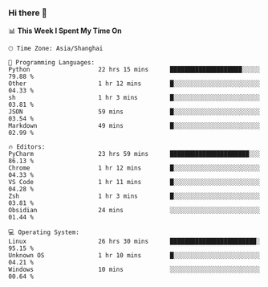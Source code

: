 ### Hi there 👋

<!--
**YLRK/YLRK** is a ✨ _special_ ✨ repository because its `README.md` (this file) appears on your GitHub profile.

Here are some ideas to get you started:

- 🔭 I’m currently working on ...
- 🌱 I’m currently learning ...
- 👯 I’m looking to collaborate on ...
- 🤔 I’m looking for help with ...
- 💬 Ask me about ...
- 📫 How to reach me: ...
- 😄 Pronouns: ...
- ⚡ Fun fact: ...
-->


<!--START_SECTION:waka-->
📊 **This Week I Spent My Time On** 

```text
🕑︎ Time Zone: Asia/Shanghai

💬 Programming Languages: 
Python                   22 hrs 15 mins      ████████████████████░░░░░   79.88 % 
Other                    1 hr 12 mins        █░░░░░░░░░░░░░░░░░░░░░░░░   04.33 % 
sh                       1 hr 3 mins         █░░░░░░░░░░░░░░░░░░░░░░░░   03.81 % 
JSON                     59 mins             █░░░░░░░░░░░░░░░░░░░░░░░░   03.54 % 
Markdown                 49 mins             █░░░░░░░░░░░░░░░░░░░░░░░░   02.99 % 

🔥 Editors: 
PyCharm                  23 hrs 59 mins      ██████████████████████░░░   86.13 % 
Chrome                   1 hr 12 mins        █░░░░░░░░░░░░░░░░░░░░░░░░   04.33 % 
VS Code                  1 hr 11 mins        █░░░░░░░░░░░░░░░░░░░░░░░░   04.28 % 
Zsh                      1 hr 3 mins         █░░░░░░░░░░░░░░░░░░░░░░░░   03.81 % 
Obsidian                 24 mins             ░░░░░░░░░░░░░░░░░░░░░░░░░   01.44 % 

💻 Operating System: 
Linux                    26 hrs 30 mins      ████████████████████████░   95.15 % 
Unknown OS               1 hr 10 mins        █░░░░░░░░░░░░░░░░░░░░░░░░   04.21 % 
Windows                  10 mins             ░░░░░░░░░░░░░░░░░░░░░░░░░   00.64 % 
```


<!--END_SECTION:waka-->

